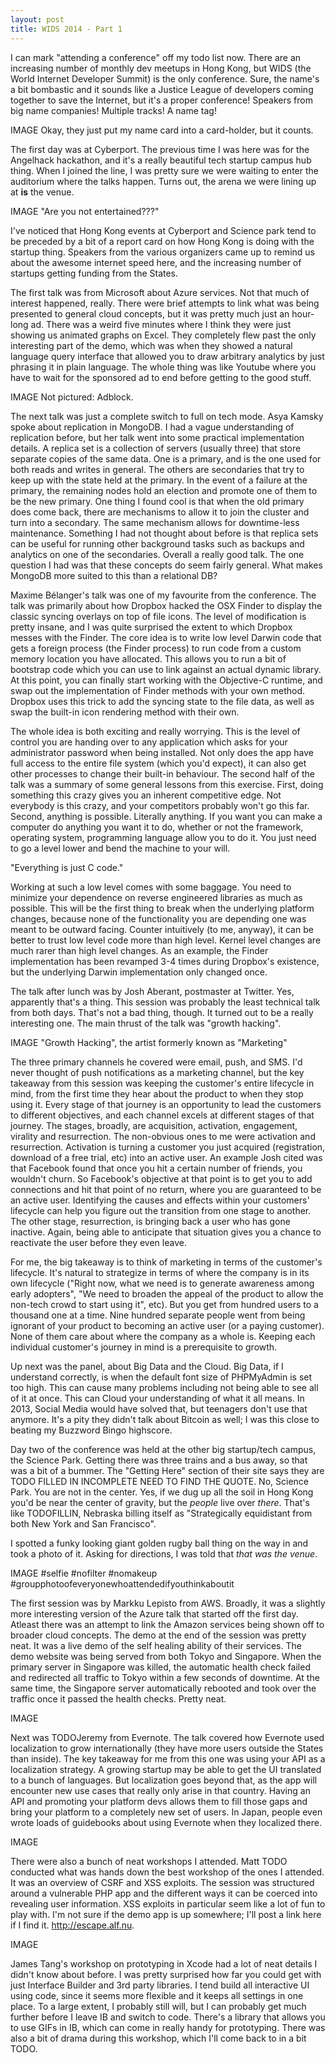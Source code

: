 ```yaml
---
layout: post
title: WIDS 2014 - Part 1
---
```


I can mark "attending a conference" off my todo list now. There are an increasing number of monthly dev meetups in Hong Kong, but WIDS (the World Internet Developer Summit) is the only conference. Sure, the name's a bit bombastic and it sounds like a Justice League of developers coming together to save the Internet, but it's a proper conference! Speakers from big name companies! Multiple tracks! A name tag!

IMAGE
Okay, they just put my name card into a card-holder, but it counts.

The first day was at Cyberport. The previous time I was here was for the Angelhack hackathon, and it's a really beautiful tech startup campus hub thing. When I joined the line, I was pretty sure we were waiting to enter the auditorium where the talks happen. Turns out, the arena we were lining up at **is** the venue.

IMAGE
"Are you not entertained???"

I've noticed that Hong Kong events at Cyberport and Science park tend to be preceded by a bit of a report card on how Hong Kong is doing with the startup thing. Speakers from the various organizers came up to remind us about the awesome internet speed here, and the increasing number of startups getting funding from the States.

The first talk was from Microsoft about Azure services. Not that much of interest happened, really. There were brief attempts to link what was being presented to general cloud concepts, but it was pretty much just an hour-long ad. There was a weird five minutes where I think they were just showing us animated graphs on Excel. They completely flew past the only interesting part of the demo, which was when they showed a natural language query interface that allowed you to draw arbitrary analytics by just phrasing it in plain language. The whole thing was like Youtube where you have to wait for the sponsored ad to end before getting to the good stuff.

IMAGE
Not pictured: Adblock.

The next talk was just a complete switch to full on tech mode. Asya Kamsky spoke about replication in MongoDB. I had a vague understanding of replication before, but her talk went into some practical implementation details. A replica set is a collection of servers (usually three) that store separate copies of the same data. One is a primary, and is the one used for both reads and writes in general. The others are secondaries that try to keep up with the state held at the primary. In the event of a failure at the primary, the remaining nodes hold an election and promote one of them to be the new primary. One thing I found cool is that when the old primary does come back, there are mechanisms to allow it to join the cluster and turn into a secondary. The same mechanism allows for downtime-less maintenance. Something I had not thought about before is that replica sets can be useful for running other background tasks such as backups and analytics on one of the secondaries. Overall a really good talk. The one question I had was that these concepts do seem fairly general. What makes MongoDB more suited to this than a relational DB?

Maxime Bélanger's talk was one of my favourite from the conference. The talk was primarily about how Dropbox hacked the OSX Finder to display the classic syncing overlays on top of file icons. The level of modification is pretty insane, and I was quite surprised the extent to which Dropbox messes with the Finder. The core idea is to write low level Darwin code that gets a foreign process (the Finder process) to run code from a custom memory location you have allocated. This allows you to run a bit of bootstrap code which you can use to link against an actual dynamic library. At this point, you can finally start working with the Objective-C runtime, and swap out the implementation of Finder methods with your own method. Dropbox uses this trick to add the syncing state to the file data, as well as swap the built-in icon rendering method with their own.

The whole idea is both exciting and really worrying. This is the level of control you are handing over to any application which asks for your administrator password when being installed. Not only does the app have full access to the entire file system (which you'd expect), it can also get other processes to change their built-in behaviour. The second half of the talk was a summary of some general lessons from this exercise. First, doing something this crazy gives you an inherent competitive edge. Not everybody is this crazy, and your competitors probably won't go this far. Second, anything is possible. Literally anything. If you want you can make a computer do anything you want it to do, whether or not the framework, operating system, programming language allow you to do it. You just need to go a level lower and bend the machine to your will.

"Everything is just C code."

Working at such a low level comes with some baggage. You need to minimize your dependence on reverse engineered libraries as much as possible. This will be the first thing to break when the underlying platform changes, because none of the functionality you are depending one was meant to be outward facing. Counter intuitively (to me, anyway), it can be better to trust low level code more than high level. Kernel level changes are much rarer than high level changes. As an example, the Finder implementation has been revamped 3-4 times during Dropbox's existence, but the underlying Darwin implementation only changed once.

The talk after lunch was by Josh Aberant, postmaster at Twitter. Yes, apparently that's a thing. This session was probably the least technical talk from both days. That's not a bad thing, though. It turned out to be a really interesting one. The main thrust of the talk was "growth hacking".

IMAGE
"Growth Hacking", the artist formerly known as "Marketing"

The three primary channels he covered were email, push, and SMS. I'd never thought of push notifications as a marketing channel, but the key takeaway from this session was keeping the customer's entire lifecycle in mind, from the first time they hear about the product to when they stop using it. Every stage of that journey is an opportunity to lead the customers to different objectives, and each channel excels at different stages of that journey. The stages, broadly, are acquisition, activation, engagement, virality and resurrection. The non-obvious ones to me were activation and resurrection. Activation is turning a customer you just acquired (registration, download of a free trial, etc) into an active user. An example Josh cited was that Facebook found that once you hit a certain number of friends, you wouldn't churn. So Facebook's objective at that point is to get you to add connections and hit that point of no return, where you are guaranteed to be an active user. Identifying the causes and effects within your customers' lifecycle can help you figure out the transition from one stage to another. The other stage, resurrection, is bringing back a user who has gone inactive. Again, being able to anticipate that situation gives you a chance to reactivate the user before they even leave.

For me, the big takeaway is to think of marketing in terms of the customer's lifecycle. It's natural to strategize in terms of where the company is in its own lifecycle ("Right now, what we need is to generate awareness among early adopters", "We need to broaden the appeal of the product to allow the non-tech crowd to start using it", etc). But you get from hundred users to a thousand one at a time. Nine hundred separate people went from being ignorant of your product to becoming an active user (or a paying customer). None of them care about where the company as a whole is. Keeping each individual customer's journey in mind is a prerequisite to growth.

Up next was the panel, about Big Data and the Cloud. Big Data, if I understand correctly, is when the default font size of PHPMyAdmin is set too high. This can cause many problems including not being able to see all of it at once. This can Cloud your understanding of what it all means. In 2013, Social Media would have solved that, but teenagers don't use that anymore. It's a pity they didn't talk about Bitcoin as well; I was this close to beating my Buzzword Bingo highscore.

Day two of the conference was held at the other big startup/tech campus, the Science Park. Getting there was three trains and a bus away, so that was a bit of a bummer. The "Getting Here" section of their site says they are TODO FILLED IN INCOMPLETE NEED TO FIND THE QUOTE. No, Science Park. You are not in the center. Yes, if we dug up all the soil in Hong Kong you'd be near the center of gravity, but the *people* live over *there*. That's like TODOFILLIN, Nebraska billing itself as "Strategically equidistant from both New York and San Francisco".

I spotted a funky looking giant golden rugby ball thing on the way in and took a photo of it. Asking for directions, I was told that *that was the venue*.

IMAGE
#selfie #nofilter #nomakeup #groupphotoofeveryonewhoattendedifyouthinkaboutit

The first session was by Markku Lepisto from AWS. Broadly, it was a slightly more interesting version of the Azure talk that started off the first day. Atleast there was an attempt to link the Amazon services being shown off to broader cloud concepts. The demo at the end of the session was pretty neat. It was a live demo of the self healing ability of their services. The demo website was being served from both Tokyo and Singapore. When the primary server in Singapore was killed, the automatic health check failed and redirected all traffic to Tokyo within a few seconds of downtime. At the same time, the Singapore server automatically rebooted and took over the traffic once it passed the health checks. Pretty neat.

IMAGE

Next was TODOJeremy from Evernote. The talk covered how Evernote used localization to grow internationally (they have more users outside the States than inside). The key takeaway for me from this one was using your API as a localization strategy. A growing startup may be able to get the UI translated to a bunch of languages. But localization goes beyond that, as the app will encounter new use cases that really only arise in that country. Having an API and promoting your platform devs allows them to fill those gaps and bring your platform to a completely new set of users. In Japan, people even wrote loads of guidebooks about using Evernote when they localized there.

IMAGE

There were also a bunch of neat workshops I attended. Matt TODO conducted what was hands down the best workshop of the ones I attended. It was an overview of CSRF and XSS exploits. The session was structured around a vulnerable PHP app and the different ways it can be coerced into revealing user information. XSS exploits in particular seem like a lot of fun to play with. I'm not sure if the demo app is up somewhere; I'll post a link here if I find it. http://escape.alf.nu.

IMAGE

James Tang's workshop on prototyping in Xcode had a lot of neat details I didn't know about before. I was pretty surprised how far you could get with just Interface Builder and 3rd party libraries. I tend build all interactive UI using code, since it seems more flexible and it keeps all settings in one place. To a large extent, I probably still will, but I can probably get much further before I leave IB and switch to code. There's a library that allows you to use GIFs in IB, which can come in really handy for prototyping. There was also a bit of drama during this workshop, which I'll come back to in a bit TODO.
